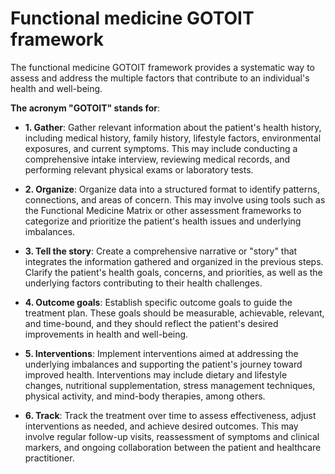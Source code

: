 # Functional medicine GOTOIT framework

The functional medicine GOTOIT framework provides a systematic way to assess and address the multiple factors that contribute to an individual's health and well-being.

**The acronym "GOTOIT" stands for**:

* **1. Gather**: Gather relevant information about the patient's health history, including medical history, family history, lifestyle factors, environmental exposures, and current symptoms. This may include conducting a comprehensive intake interview, reviewing medical records, and performing relevant physical exams or laboratory tests.

* **2. Organize**: Organize data into a structured format to identify patterns, connections, and areas of concern. This may involve using tools such as the Functional Medicine Matrix or other assessment frameworks to categorize and prioritize the patient's health issues and underlying imbalances.

* **3. Tell the story**: Create a comprehensive narrative or "story" that integrates the information gathered and organized in the previous steps. Clarify the patient's health goals, concerns, and priorities, as well as the underlying factors contributing to their health challenges.

* **4. Outcome goals**: Establish specific outcome goals to guide the treatment plan. These goals should be measurable, achievable, relevant, and time-bound, and they should reflect the patient's desired improvements in health and well-being.

* **5. Interventions**: Implement interventions aimed at addressing the underlying imbalances and supporting the patient's journey toward improved health. Interventions may include dietary and lifestyle changes, nutritional supplementation, stress management techniques, physical activity, and mind-body therapies, among others.

* **6. Track**: Track the treatment over time to assess effectiveness, adjust interventions as needed, and achieve desired outcomes. This may involve regular follow-up visits, reassessment of symptoms and clinical markers, and ongoing collaboration between the patient and healthcare practitioner.

